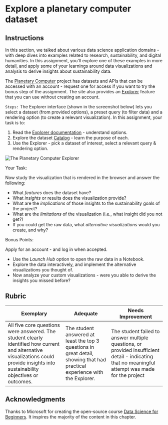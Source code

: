 # Explore a planetary computer dataset

## Instructions

In this section, we talked about various data science application domains - with deep dives into examples related to research, sustainability, and digital humanities. In this assignment, you'll explore one of these examples in more detail, and apply some of your learnings around data visualizations and analysis to derive insights about sustainability data.

The [Planetary Computer](https:\\/\\/planetarycomputer.microsoft.com\\/) project has datasets and APIs that can be accessed with an account - request one for access if you want to try the bonus step of the assignment. The site also provides an [Explorer](https:\\/\\/planetarycomputer.microsoft.com\\/explore) feature that you can use without creating an account. 


`Steps:`
The Explorer interface (shown in the screenshot below) lets you select a dataset (from provided options), a preset query (to filter data) and a rendering option (to create a relevant visualization). In this assignment, your task is to:

1. Read the [Explorer documentation](https:\\/\\/planetarycomputer.microsoft.com\\/docs\\/overview\\/explorer\\/) - understand options.
2. Explore the dataset [Catalog](https:\\/\\/planetarycomputer.microsoft.com\\/catalog) - learn the purpose of each.
3. Use the Explorer - pick a dataset of interest, select a relevant query & rendering option.

![The Planetary Computer Explorer](https:\\/\\/test-jupyter-notebook.github.io\\/static\\/https://test-jupyter-notebook.github.io/static/images\\/planetary-computer-explorer.png)

Your Task:

Now study the visualization that is rendered in the browser and answer the following:

* What _features_ does the dataset have?
* What _insights_ or results does the visualization provide?
* What are the _implications_ of those insights to the sustainability goals of the project?
* What are the _limitations_ of the visualization (i.e., what insight did you not get?)
* If you could get the raw data, what _alternative visualizations_ would you create, and why?

Bonus Points:

Apply for an account - and log in when accepted.

* Use the _Launch Hub_ option to open the raw data in a Notebook.
* Explore the data interactively, and implement the alternative visualizations you thought of.
* Now analyze your custom visualizations - were you able to derive the insights you missed before?

## Rubric

Exemplary | Adequate | Needs Improvement
--- | --- | -- |
All five core questions were answered. The student clearly identified how current and alternative visualizations could provide insights into sustainability objectives or outcomes.| The student answered at least the top 3 questions in great detail, showing that had practical experience with the Explorer. | The student failed to answer multiple questions, or provided insufficient detail - indicating that no meaningful attempt was made for the project |

## Acknowledgments

Thanks to Microsoft for creating the open-source course [Data Science for Beginners](https:\\/\\/github.com\\/microsoft\\/Data-Science-For-Beginners). It inspires the majority of the content in this chapter.
